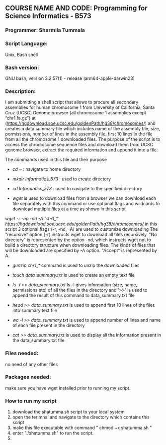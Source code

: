 ## **COURSE NAME AND CODE:** Programming for Science Informatics - B573

### **Programmer:** Sharmila Tummala

### **Script Language:** 
Unix, Bash shell

### **Bash version:** 
GNU bash, version 3.2.57(1) - release \(arm64-apple-darwin23\)

### **Description:** 
I am submitting a shell script that allows to procure all secondary assemblies for human chromosome 1 from University of California, Santa Cruz (UCSC) Genome browser \(all chromosome 1 assemblies except “chr1.fa.gz”\) at (https://hgdownload.soe.ucsc.edu/goldenPath/hg38/chromosomes/) and creates a data summary file which includes name of the assembly file, size, permissions, number of lines in the assembly file, first 10 lines in the file from all the chromosome 1 downloaded files. The purpose of the script is to access the chromosome sequence files and download them from UCSC genome browser, extract the required information and append it into a file. 

The commands used in this file and their purpose

* *cd \~* : navigate to home directory

* *mkdir Informatics_573* :  used to create directory

* *cd Informatics_573* : used to navigate to the specified directory
  
* *wget* is used to download files from a browser
we can download each file separately with this command or use optional flags and wildcards to download mutliple files at a time as shown in this script
  
*wget -r -np -nd -A 'chr1_\*' https://hgdownload.soe.ucsc.edu/goldenPath/hg38/chromosomes/*
  in this script 3 optional flags \(-r, -nd, -A\) are used to customize downloading 
  The "recursive" option (-r) instructs wget to download all files recursively. 
  "No directory" is represented by the option -nd, which instructs wget not to build a directory structure when downloading files. 
  The kinds of files that will be downloaded are specified by -A option. "Accept" is represented by A.

* *gunzip chr1_\** command is used to unzip the downloaded files
  
* *touch data_summary.txt* is used to create an empty text file
  
* *ls -l >> data_summary.txt* ls -l gives information \(size, name, permissions etc\) of all the files in the directory and  \'>>' is used to append the result of this command to data_summary.txt file
  
*  *head >> data_summary.txt* is used to append first 10 lines of the files into summary text file
  
*  *wc -l >> data_summary.txt* is used to append number of lines and name of each file present in the directory
  
*  *cat >> data_summary.txt* is used to display all the information present in the data_summary.txt file

### Files needed:
no need of any other files

### Packages needed: 
make sure you have wget installed prior to running my script.

### How to run my script
1. download the shatumma.sh script to your local system
2. open the terimnal and navigate to the directory which contains this script
3. make this file executable with command \" chmod +x shatumma.sh \"
4. enter \"./shatumma.sh\" to run the script.
5. 





